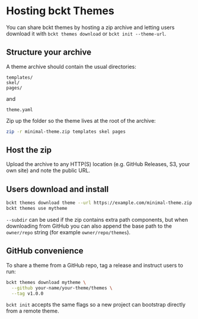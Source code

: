 # Hosting bckt Themes

You can share bckt themes by hosting a zip archive and letting users download it
with `bckt themes download` or `bckt init --theme-url`.

## Structure your archive

A theme archive should contain the usual directories:

```
templates/
skel/
pages/
```

and

```
theme.yaml
```

Zip up the folder so the theme lives at the root of the archive:

```bash
zip -r minimal-theme.zip templates skel pages
```

## Host the zip

Upload the archive to any HTTP(S) location (e.g. GitHub Releases, S3, your own
site) and note the public URL.

## Users download and install

```bash
bckt themes download theme --url https://example.com/minimal-theme.zip
bckt themes use mytheme
```

`--subdir` can be used if the zip contains extra path components, but when downloading from GitHub you can also append the base path to the `owner/repo` string (for example `owner/repo/themes`).

## GitHub convenience

To share a theme from a GitHub repo, tag a release and instruct users to run:

```bash
bckt themes download mytheme \
  --github your-name/your-theme/themes \
  --tag v1.0.0
```

`bckt init` accepts the same flags so a new project can bootstrap directly from a
remote theme.

